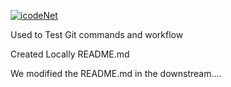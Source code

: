 [![icodeNet](https://circleci.com/gh/icodeNet/GitFundamentals.svg?style=svg)](https://app.circleci.com/pipelines/github/IcodeNet/GitFundamentals)

Used to Test Git commands and workflow

Created Locally README.md

We modified the README.md in the downstream....
